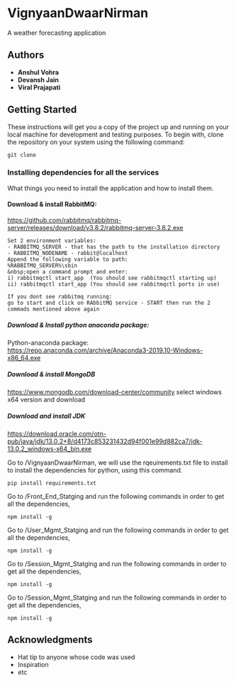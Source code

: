# VignyaanDwaarNirman

A weather forecasting application

## Authors

* **Anshul Vohra** 
* **Devansh Jain**
* **Viral Prajapati**


## Getting Started

These instructions will get you a copy of the project up and running on your local machine for development and testing purposes. To begin with, clone the repository on your system using the following command: 

```
git clone 
```

### Installing dependencies for all the services

What things you need to install the application and how to install them. 

#### Download & install RabbitMQ:  
https://github.com/rabbitmq/rabbitmq-server/releases/download/v3.8.2/rabbitmq-server-3.8.2.exe  
```
Set 2 environment variables:  
- RABBITMQ_SERVER - that has the path to the installation directory  
- RABBITMQ_NODENAME - rabbit@localhost  
Append the following variable to path:  
%RABBITMQ_SERVER%\sbin      
&nbsp;open a command prompt and enter:  
i) rabbitmqctl start_app  (You should see rabbitmqctl starting up)   
ii) rabbitmqctl start_app (You should see rabbitmqctl ports in use)  

If you dont see rabbitmq running:
go to start and click on RAbbitMQ service - START then run the 2 commads mentioned above again
```

##### Download & Install python anaconda package:
Python-anaconda package: https://repo.anaconda.com/archive/Anaconda3-2019.10-Windows-x86_64.exe

##### Download & install MongoDB
https://www.mongodb.com/download-center/community select windows x64 version and download

##### Download and install JDK
https://download.oracle.com/otn-pub/java/jdk/13.0.2+8/d4173c853231432d94f001e99d882ca7/jdk-13.0.2_windows-x64_bin.exe

Go to /VignyaanDwaarNirman, we will use the rqeuirements.txt file to install to install the dependencies for python, using this command.

```
pip install requirements.txt
```
Go to /Front_End_Statging and run the following commands in order to get all the dependencies,
```
npm install -g
```
Go to /User_Mgmt_Statging and run the following commands in order to get all the dependencies,
```
npm install -g
```
Go to /Session_Mgmt_Statging and run the following commands in order to get all the dependencies,
```
npm install -g
```
Go to /Session_Mgmt_Statging and run the following commands in order to get all the dependencies,
```
npm install -g
```



## Acknowledgments

* Hat tip to anyone whose code was used
* Inspiration
* etc
